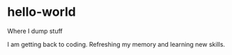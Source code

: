 # hello-world
Where I dump stuff


I am getting back to coding. Refreshing my memory and learning new skills. 

